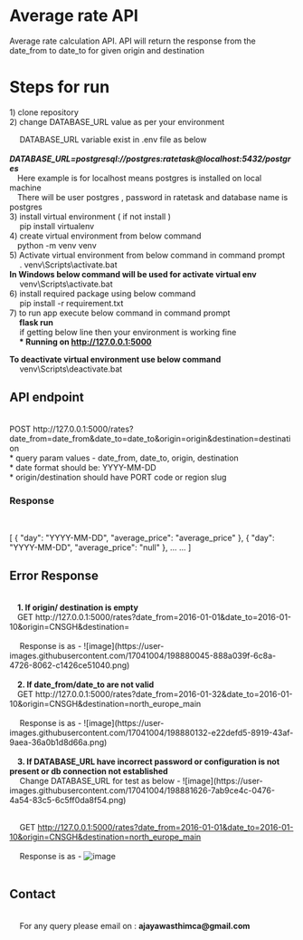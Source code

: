 # Average rate API
Average rate calculation API. API will return the response from the date_from to date_to for given origin and destination
<h1> Steps for run </h1>
1) clone repository <br>
2) change DATABASE_URL value as per your environment <br>

&emsp;   DATABASE_URL variable exist in .env file as below <br>
  &emsp;<b><i>DATABASE_URL=postgresql://postgres:ratetask@localhost:5432/postgres</I></b>
  <br>
   &emsp;Here example is for localhost means postgres is installed on local machine 
  <br>
   &emsp;There will be user postgres , password in ratetask and database name is postgres
<br>
3) install virtual environment ( if not install )
<br>
&emsp; pip install virtualenv
<br>
4) create virtual environment from below command <br>
&emsp;python -m venv venv <br>
5) Activate virtual environment from below command in command prompt
<br>&emsp; . venv\Scripts\activate.bat
<br> <b> In Windows below command will be used for activate virtual env </b>
<br>&emsp; venv\Scripts\activate.bat <br>
6) install required package using below command <br>
&emsp;   pip install -r requirement.txt <br>
7) to run app execute below command in command prompt <br>
<b>&emsp;   flask run </b><br>
&emsp; if getting below line then your environment is working fine  <br>
 <b>&emsp; * Running on http://127.0.0.1:5000  </b> <br>

<b>To deactivate virtual environment use below command </b>
<br>&emsp; venv\Scripts\deactivate.bat <br>

<h2> API endpoint</h2>
<br>
POST http://127.0.0.1:5000/rates?date_from=date_from&date_to=date_to&origin=origin&destination=destination
<br>
     * query param values - date_from, date_to, origin, destination  <br>
     * date format should be: YYYY-MM-DD <br>  
     * origin/destination should have PORT code or region slug <br>
<h3> Response </h3><br>

[
  {
    "day": "YYYY-MM-DD",
    "average_price": "average_price"
  },
  {
    "day": "YYYY-MM-DD",
    "average_price": "null"
  },
  ...
  ...
]
  <h2> Error Response </h2>
  <br><b>
  &emsp;1. If origin/ destination is empty </b>
  <br>&emsp;GET http://127.0.0.1:5000/rates?date_from=2016-01-01&date_to=2016-01-10&origin=CNSGH&destination=
  <br>
  <br>&emsp; Response is as -  ![image](https://user-images.githubusercontent.com/17041004/198880045-888a039f-6c8a-4726-8062-c1426ce51040.png)
  <br><br><b>
    &emsp;2. If date_from/date_to are not valid </b>
  <br>&emsp;GET http://127.0.0.1:5000/rates?date_from=2016-01-32&date_to=2016-01-10&origin=CNSGH&destination=north_europe_main
  <br>
  <br>&emsp; Response is as -  ![image](https://user-images.githubusercontent.com/17041004/198880132-e22defd5-8919-43af-9aea-36a0b1d8d66a.png)
  <br><br><b>
  &emsp;3. If DATABASE_URL have incorrect password or configuration is not present or db connection not established </b>
  <br>&emsp;
  Change DATABASE_URL for test as below - ![image](https://user-images.githubusercontent.com/17041004/198881626-7ab9ce4c-0476-4a54-83c5-6c5ff0da8f54.png)

  <br>&emsp; GET http://127.0.0.1:5000/rates?date_from=2016-01-01&date_to=2016-01-10&origin=CNSGH&destination=north_europe_main
  <br>
  <br>&emsp; Response is as - ![image](https://user-images.githubusercontent.com/17041004/198880815-c8569fe7-4eb3-412b-83a8-5d11d4db66bc.png)
  <br>
  <br>

  <h2> Contact </h2>
  <br>&emsp;
  For any query please email on : <b> ajayawasthimca@gmail.com </b>
  
